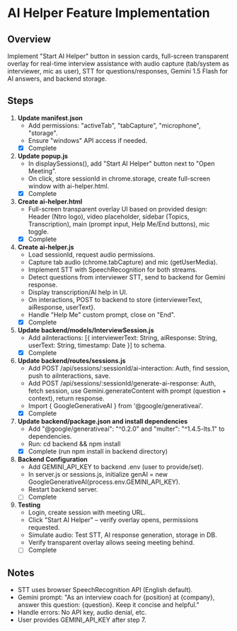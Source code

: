 # AI Helper Feature Implementation

## Overview
Implement "Start AI Helper" button in session cards, full-screen transparent overlay for real-time interview assistance with audio capture (tab/system as interviewer, mic as user), STT for questions/responses, Gemini 1.5 Flash for AI answers, and backend storage.

## Steps

1. **Update manifest.json**
   - Add permissions: "activeTab", "tabCapture", "microphone", "storage".
   - Ensure "windows" API access if needed.
   - [x] Complete

2. **Update popup.js**
   - In displaySessions(), add "Start AI Helper" button next to "Open Meeting".
   - On click, store sessionId in chrome.storage, create full-screen window with ai-helper.html.
   - [x] Complete

3. **Create ai-helper.html**
   - Full-screen transparent overlay UI based on provided design: Header (Ntro logo), video placeholder, sidebar (Topics, Transcription), main (prompt input, Help Me/End buttons), mic toggle.
   - [x] Complete

4. **Create ai-helper.js**
   - Load sessionId, request audio permissions.
   - Capture tab audio (chrome.tabCapture) and mic (getUserMedia).
   - Implement STT with SpeechRecognition for both streams.
   - Detect questions from interviewer STT, send to backend for Gemini response.
   - Display transcription/AI help in UI.
   - On interactions, POST to backend to store {interviewerText, aiResponse, userText}.
   - Handle "Help Me" custom prompt, close on "End".
   - [x] Complete

5. **Update backend/models/InterviewSession.js**
   - Add aiInteractions: [{ interviewerText: String, aiResponse: String, userText: String, timestamp: Date }] to schema.
   - [x] Complete

6. **Update backend/routes/sessions.js**
   - Add POST /api/sessions/:sessionId/ai-interaction: Auth, find session, push to aiInteractions, save.
   - Add POST /api/sessions/:sessionId/generate-ai-response: Auth, fetch session, use Gemini.generateContent with prompt (question + context), return response.
   - Import { GoogleGenerativeAI } from '@google/generativeai'.
   - [x] Complete

7. **Update backend/package.json and install dependencies**
   - Add "@google/generativeai": "^0.2.0" and "multer": "^1.4.5-lts.1" to dependencies.
   - Run: cd backend && npm install
   - [x] Complete (run npm install in backend directory)

8. **Backend Configuration**
   - Add GEMINI_API_KEY to backend .env (user to provide/set).
   - In server.js or sessions.js, initialize genAI = new GoogleGenerativeAI(process.env.GEMINI_API_KEY).
   - Restart backend server.
   - [ ] Complete

9. **Testing**
   - Login, create session with meeting URL.
   - Click "Start AI Helper" – verify overlay opens, permissions requested.
   - Simulate audio: Test STT, AI response generation, storage in DB.
   - Verify transparent overlay allows seeing meeting behind.
   - [ ] Complete

## Notes
- STT uses browser SpeechRecognition API (English default).
- Gemini prompt: "As an interview coach for {position} at {company}, answer this question: {question}. Keep it concise and helpful."
- Handle errors: No API key, audio denial, etc.
- User provides GEMINI_API_KEY after step 7.
